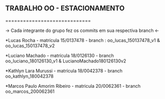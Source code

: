 ## TRABALHO OO - ESTACIONAMENTO
=============================

-> Cada integrante do grupo fez os commits em sua respectiva branch <-

*Lucas Rocha - matrícula 15/0137478 - branch : oo_lucas_150137478_v1 & oo_lucas_150137478_v2

*Luciano Machado - matrícula 18/0126130 - branch oo_luciano_180126130_v1 & LucianoMachado180126130v2

*Kathlyn Lara Murussi - matrícula 18/0042378 - branch oo_kathlyn_180042378

*Marcos Paulo Amorim Ribeiro - matricula 20/0062361 - branch oo_marcos_200062361
